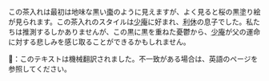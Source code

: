<p>この茶入れは最初は地味な黒い<abbr title="natsume">棗</abbr>のように見えますが、よく見ると桜の黒塗り絵が見られます。この茶入れのスタイルは<abbr title="Shōan">少庵</abbr>に好まれ、<abbr title="Rikyū">利休</abbr>の息子でした。私たちは推測するしかありませんが、この黒に黒を重ねた憂鬱から、<abbr title="Shōan">少庵</abbr>が父の運命に対する悲しみを感じ取ることができるかもしれません。</p>
👾：このテキストは機械翻訳されました。不一致がある場合は、英語のページを参照してください。
